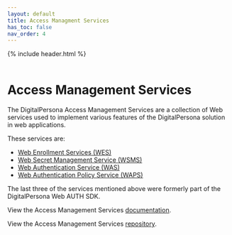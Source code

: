```yaml
---
layout: default
title: Access Managment Services
has_toc: false
nav_order: 4
---
```


{% include header.html %}  
<BR>

# Access Management Services  

The DigitalPersona Access Management Services are a collection of Web services used to implement various features of the DigitalPersona solution in web applications.

These services are:

- [Web Enrollment Services (WES)](https://hidglobal.github.io/digitalpersona-access-management-services/wes.html)
- [Web Secret Management Service (WSMS)](https://hidglobal.github.io/digitalpersona-access-management-services/wsms.html)  
- [Web Authentication Service (WAS)](https://hidglobal.github.io/digitalpersona-access-management-services/wsms.html)
- [Web Authentication Policy Service (WAPS)](https://hidglobal.github.io/digitalpersona-access-management-services/waps.html)

The last three of the services mentioned above were formerly part of the DigitalPersona Web AUTH SDK.

View the Access Management Services [documentation](https://hidglobal.github.io/digitalpersona-access-management-services/).

View the Access Management Services [repository](https://github.com/hidglobal/digitalpersona-access-management-services/).
